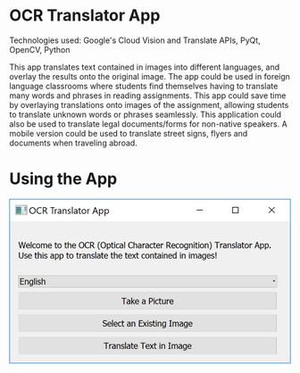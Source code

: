# OCR Translator App
Technologies used: Google's Cloud Vision and Translate APIs, PyQt, OpenCV, Python

This app translates text contained in images into different languages, and overlay the results onto the original image. The app could be used in foreign language classrooms where students find themselves having to translate many words and phrases in reading assignments. This app could save time by overlaying translations onto images of the assignment, allowing students to translate unknown words or phrases seamlessly. This application could also be used to translate legal documents/forms for non-native speakers. A mobile version could be used to translate street signs, flyers and documents when traveling abroad.

# Using the App

![Alt text](images/launch.PNG?raw=true "Application immediately after launch.")
